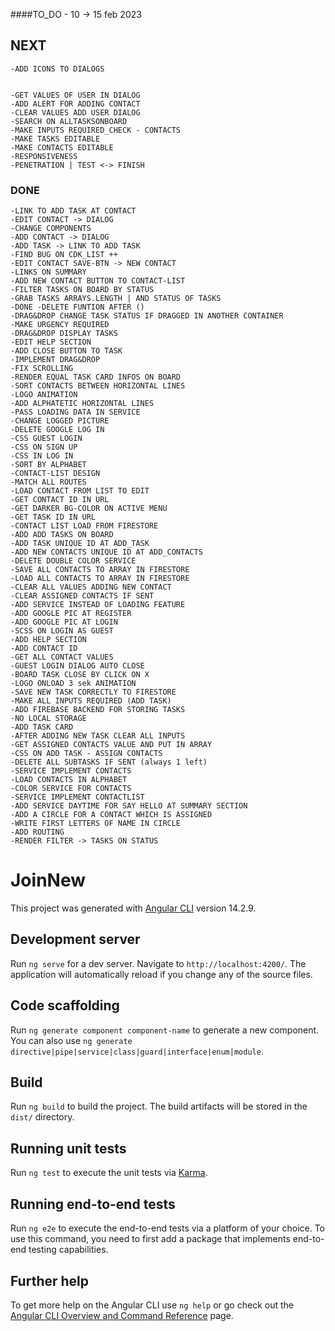 ####TO_DO - 10 -> 15 feb 2023

##  NEXT  

    -ADD ICONS TO DIALOGS

    
    -GET VALUES OF USER IN DIALOG
    -ADD ALERT FOR ADDING CONTACT
    -CLEAR VALUES ADD USER DIALOG
    -SEARCH ON ALLTASKSONBOARD 
    -MAKE INPUTS REQUIRED_CHECK - CONTACTS
    -MAKE TASKS EDITABLE
    -MAKE CONTACTS EDITABLE
    -RESPONSIVENESS
    -PENETRATION | TEST <-> FINISH 

### DONE ###

    -LINK TO ADD TASK AT CONTACT
    -EDIT CONTACT -> DIALOG
    -CHANGE COMPONENTS
    -ADD CONTACT -> DIALOG
    -ADD TASK -> LINK TO ADD TASK
    -FIND BUG ON CDK_LIST ++
    -EDIT CONTACT SAVE-BTN -> NEW CONTACT
    -LINKS ON SUMMARY
    -ADD NEW CONTACT BUTTON TO CONTACT-LIST
    -FILTER TASKS ON BOARD BY STATUS
    -GRAB TASKS ARRAYS.LENGTH | AND STATUS OF TASKS
    -DONE -DELETE FUNTION AFTER ()
    -DRAG&DROP CHANGE TASK STATUS IF DRAGGED IN ANOTHER CONTAINER 
    -MAKE URGENCY REQUIRED
    -DRAG&DROP DISPLAY TASKS
    -EDIT HELP SECTION
    -ADD CLOSE BUTTON TO TASK
    -IMPLEMENT DRAG&DROP 
    -FIX SCROLLING
    -RENDER EQUAL TASK CARD INFOS ON BOARD
    -SORT CONTACTS BETWEEN HORIZONTAL LINES
    -LOGO ANIMATION 
    -ADD ALPHATETIC HORIZONTAL LINES
    -PASS LOADING DATA IN SERVICE
    -CHANGE LOGGED PICTURE
    -DELETE GOOGLE LOG IN
    -CSS GUEST LOGIN
    -CSS ON SIGN UP
    -CSS IN LOG IN 
    -SORT BY ALPHABET 
    -CONTACT-LIST DESIGN
    -MATCH ALL ROUTES
    -LOAD CONTACT FROM LIST TO EDIT
    -GET CONTACT ID IN URL
    -GET DARKER BG-COLOR ON ACTIVE MENU
    -GET TASK ID IN URL
    -CONTACT LIST LOAD FROM FIRESTORE
    -ADD ADD TASKS ON BOARD
    -ADD TASK UNIQUE ID AT ADD_TASK
    -ADD NEW CONTACTS UNIQUE ID AT ADD_CONTACTS
    -DELETE DOUBLE COLOR SERVICE
    -SAVE ALL CONTACTS TO ARRAY IN FIRESTORE
    -LOAD ALL CONTACTS TO ARRAY IN FIRESTORE
    -CLEAR ALL VALUES ADDING NEW CONTACT
    -CLEAR ASSIGNED CONTACTS IF SENT
    -ADD SERVICE INSTEAD OF LOADING FEATURE
    -ADD GOOGLE PIC AT REGISTER
    -ADD GOOGLE PIC AT LOGIN
    -SCSS ON LOGIN AS GUEST 
    -ADD HELP SECTION
    -ADD CONTACT ID
    -GET ALL CONTACT VALUES
    -GUEST LOGIN DIALOG AUTO CLOSE
    -BOARD TASK CLOSE BY CLICK ON X
    -LOGO ONLOAD 3 sek ANIMATION 
    -SAVE NEW TASK CORRECTLY TO FIRESTORE
    -MAKE ALL INPUTS REQUIRED (ADD TASK)
    -ADD FIREBASE BACKEND FOR STORING TASKS
    -NO LOCAL STORAGE
    -ADD TASK CARD
    -AFTER ADDING NEW TASK CLEAR ALL INPUTS
    -GET ASSIGNED CONTACTS VALUE AND PUT IN ARRAY
    -CSS ON ADD TASK - ASSIGN CONTACTS
    -DELETE ALL SUBTASKS IF SENT (always 1 left)    
    -SERVICE IMPLEMENT CONTACTS
    -LOAD CONTACTS IN ALPHABET
    -COLOR SERVICE FOR CONTACTS
    -SERVICE IMPLEMENT CONTACTLIST
    -ADD SERVICE DAYTIME FOR SAY HELLO AT SUMMARY SECTION
    -ADD A CIRCLE FOR A CONTACT WHICH IS ASSIGNED
    -WRITE FIRST LETTERS OF NAME IN CIRCLE
    -ADD ROUTING
    -RENDER FILTER -> TASKS ON STATUS




# JoinNew

This project was generated with [Angular CLI](https://github.com/angular/angular-cli) version 14.2.9.

## Development server

Run `ng serve` for a dev server. Navigate to `http://localhost:4200/`. The application will automatically reload if you change any of the source files.

## Code scaffolding

Run `ng generate component component-name` to generate a new component. You can also use `ng generate directive|pipe|service|class|guard|interface|enum|module`.

## Build

Run `ng build` to build the project. The build artifacts will be stored in the `dist/` directory.

## Running unit tests

Run `ng test` to execute the unit tests via [Karma](https://karma-runner.github.io).

## Running end-to-end tests

Run `ng e2e` to execute the end-to-end tests via a platform of your choice. To use this command, you need to first add a package that implements end-to-end testing capabilities.

## Further help

To get more help on the Angular CLI use `ng help` or go check out the [Angular CLI Overview and Command Reference](https://angular.io/cli) page.





